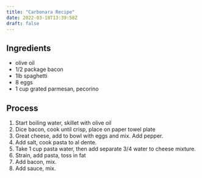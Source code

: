 ```yaml
---
title: "Carbonara Recipe"
date: 2022-03-18T13:39:58Z
draft: false
---
```


## Ingredients

* olive oil
* 1/2 package bacon
* 1lb spaghetti
* 8 eggs
* 1 cup grated parmesan, pecorino

## Process

1. Start boiling water, skillet with olive oil
1. Dice bacon, cook until crisp, place on paper towel plate
1. Great cheese, add to bowl with eggs and mix. Add pepper.
1. Add salt, cook pasta to al dente.
1. Take 1 cup pasta water, then add separate 3/4 water to cheese mixture.
1. Strain, add pasta, toss in fat
1. Add bacon, mix.
1. Add sauce, mix.
